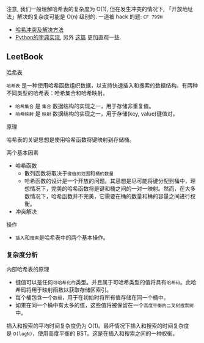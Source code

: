 
注意, 我们一般理解哈希表的复杂度为 O(1), 但在发生冲突的情况下, 「开放地址法」解决的复杂度可能是 O(n) 级别的. 一道被 hack 的题: `CF 799H`

- [哈希冲突及解决方法](https://blog.csdn.net/qq_41963107/article/details/107849048)
- [Python的字典实现](https://harveyqing.gitbooks.io/python-read-and-write/content/python_advance/python_dict_implementation.html), 另外 [这篇](https://zhuanlan.zhihu.com/p/74003719) 更加直观一些.

## LeetBook

[哈希表](https://leetcode.cn/leetbook/detail/hash-table/)

`哈希表` 是一种使用哈希函数组织数据，以支持快速插入和搜索的数据结构。有两种不同类型的哈希表：哈希集合和哈希映射。

- `哈希集合` 是 `集合` 数据结构的实现之一，用于存储非重复值。
- `哈希映射` 是 `映射` 数据结构的实现之一，用于存储(key, value)键值对。

原理

哈希表的关键思想是使用哈希函数将键映射到存储桶。

两个基本因素

- 哈希函数
    - 散列函数将取决于`键值的范围`和`桶的数量`
    - 哈希函数的设计是一个开放的问题。其思想是尽可能将键分配到桶中，理想情况下，完美的哈希函数将是键和桶之间的一对一映射。然而，在大多数情况下，哈希函数并不完美，它需要在桶的数量和桶的容量之间进行权衡。
- 冲突解决

操作

- `插入`和`搜索`是哈希表中的两个基本操作。

### 复杂度分析

内部哈希表的原理

- 键值可以是任何`可哈希化的`类型。并且属于可哈希类型的值将具有`哈希码`。此哈希码将用于映射函数以获取存储区索引。
- 每个桶包含一个`数组`，用于在初始时将所有值存储在同一个桶中。
- 如果在同一个桶中有太多的值，这些值将被保留在一个`高度平衡的二叉树搜索树`中。

插入和搜索的平均时间复杂度仍为 O(1)。最坏情况下插入和搜索的时间复杂度是 `O(logN)`，使用高度平衡的 BST。这是在插入和搜索之间的一种权衡。
